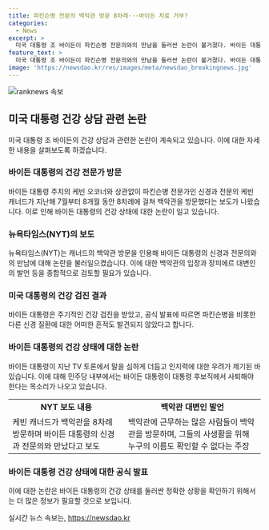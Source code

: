 ```yaml
---
title: 파킨슨병 전문의 백악관 방문 8차례···바이든 치료 거부?
categories:
  - News
excerpt: >
  미국 대통령 조 바이든이 파킨슨병 전문의와의 만남을 둘러싼 논란이 불거졌다. 바이든 대통령 주치의는 인지력 우려에 대한 검진을 받지 않았다고 밝혔지만, 바이든 대통령이 파킨슨병으로 치료를 받거나 약을 복용한 적이 없는지 여부에 대한 의혹이 제기되고 있다. 또한 대선 후보 시절 바이든 대통령의 인지력 문제에 대한 우려와 관련하여 논란이 지속되고 있으며, 대통령 주치의의 발표와는 달리 추가 검진을 받았다는 주장도 있다.
feature_text: >
  미국 대통령 조 바이든이 파킨슨병 전문의와의 만남을 둘러싼 논란이 불거졌다. 바이든 대통령 주치의는 인지력 우려에 대한 검진을 받지 않았다고 밝혔지만, 바이든 대통령이 파킨슨병으로 치료를 받거나 약을 복용한 적이 없는지 여부에 대한 의혹이 제기되고 있다. 또한 대선 후보 시절 바이든 대통령의 인지력 문제에 대한 우려와 관련하여 논란이 지속되고 있으며, 대통령 주치의의 발표와는 달리 추가 검진을 받았다는 주장도 있다.
image: 'https://newsdao.kr/res/images/meta/newsdao_breakingnews.jpg'
---
```


<p><img src="https://newsdao.kr/res/images/meta/newsdao_breakingnews.jpg" alt="ranknews 속보" /></p>

<h2 data-ke-size="size26">미국 대통령 건강 상담 관련 논란</h2>

<p data-ke-size="size16">미국 대통령 조 바이든의 건강 상담과 관련한 논란이 계속되고 있습니다. 이에 대한 자세한 내용을 살펴보도록 하겠습니다.</p>

<h3>바이든 대통령의 건강 전문가 방문</h3>

<p data-ke-size="size16">바이든 대통령 주치의 케빈 오코너와 상관없이 파킨슨병 전문가인 신경과 전문의 케빈 캐너드가 지난해 7월부터 8개월 동안 8차례에 걸쳐 백악관을 방문했다는 보도가 나왔습니다. 이로 인해 바이든 대통령의 건강 상태에 대한 논란이 일고 있습니다.</p>

<h3>뉴욕타임스(NYT)의 보도</h3>

<p data-ke-size="size16">뉴욕타임스(NYT)는 캐너드의 백악관 방문을 인용해 바이든 대통령의 신경과 전문의와의 만남에 대해 논란을 불러일으켰습니다. 이에 대한 백악관의 입장과 장피에르 대변인의 발언 등을 종합적으로 검토할 필요가 있습니다.</p>

<h3>미국 대통령의 건강 검진 결과</h3>

<p data-ke-size="size16">바이든 대통령은 주기적인 건강 검진을 받았고, 공식 발표에 따르면 파킨슨병을 비롯한 다른 신경 질환에 대한 어떠한 흔적도 발견되지 않았다고 합니다.</p>

<h3>바이든 대통령의 건강 상태에 대한 논란</h3>

<p data-ke-size="size16">바이든 대통령이 지난 TV 토론에서 말을 심하게 더듬고 인지력에 대한 우려가 제기된 바 있습니다. 이에 대해 민주당 내부에서는 바이든 대통령이 대통령 후보직에서 사퇴해야 한다는 목소리가 나오고 있습니다.</p>

<table>
    <tr>
        <td style="text-align: center; height: 17px;"><b>NYT 보도 내용</b></td>
        <td style="text-align: center; height: 17px;"><b>백악관 대변인 발언</b></td>
    </tr>
    <tr>
        <td>케빈 캐너드가 백악관을 8차례 방문하며 바이든 대통령의 신경과 전문의와 만났다고 보도</td>
        <td>백악관에 근무하는 많은 사람들이 백악관을 방문하며, 그들의 사생활을 위해 누구의 이름도 확인할 수 없다는 주장</td>
    </tr>
</table>

<h3>바이든 대통령 건강 상태에 대한 공식 발표</h3>

<p data-ke-size="size16">이에 대한 논란은 바이든 대통령의 건강 상태를 둘러싼 정확한 상황을 확인하기 위해서는 더 많은 정보가 필요할 것으로 보입니다. </p>
실시간 뉴스 속보는, <a href="https://newsdao.kr" rel="dofollow">https://newsdao.kr</a>


